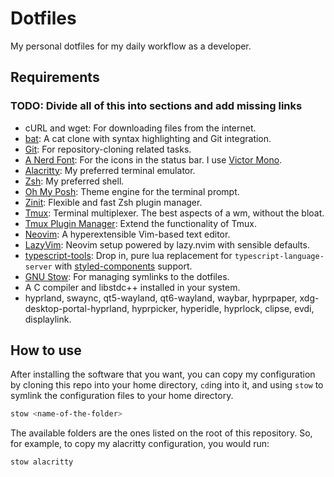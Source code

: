 # Dotfiles

My personal dotfiles for my daily workflow as a developer.

## Requirements

### TODO: Divide all of this into sections and add missing links

- cURL and wget: For downloading files from the internet.
- [bat](https://github.com/sharkdp/bat): A cat clone with syntax highlighting and Git integration.
- [Git](https://git-scm.com/): For repository-cloning related tasks.
- [A Nerd Font](https://www.nerdfonts.com/): For the icons in the status bar. I use [Victor Mono](https://rubjo.github.io/victor-mono/).
- [Alacritty](https://alacritty.org): My preferred terminal emulator.
- [Zsh](https://www.zsh.org/): My preferred shell.
- [Oh My Posh](https://ohmyposh.dev/): Theme engine for the terminal prompt.
- [Zinit](https://github.com/zdharma-continuum/zinit): Flexible and fast Zsh plugin manager.
- [Tmux](https://github.com/tmux/tmux/wiki): Terminal multiplexer. The best aspects of a wm, without the bloat.
- [Tmux Plugin Manager](https://github.com/tmux-plugins/tpm): Extend the functionality of Tmux.
- [Neovim](https://neovim.io/): A hyperextensible Vim-based text editor.
- [LazyVim](https://www.lazyvim.org): Neovim setup powered by lazy.nvim with sensible defaults.
- [typescript-tools](https://github.com/pmizio/typescript-tools.nvim?tab=readme-ov-file#-styled-components-support): Drop in, pure lua replacement for `typescript-language-server` with [styled-components](https://styled-components.com) support.
- [GNU Stow](https://www.gnu.org/software/stow/): For managing symlinks to the dotfiles.
- A C compiler and libstdc++ installed in your system.
- hyprland, swaync, qt5-wayland, qt6-wayland, waybar, hyprpaper, xdg-desktop-portal-hyprland, hyprpicker, hyperidle, hyprlock, clipse, evdi, displaylink.

## How to use

After installing the software that you want, you can copy my configuration by cloning this repo into your home directory, `cd`ing into it, and using `stow` to symlink the configuration files to your home directory.

```bash
stow <name-of-the-folder>
```

The available folders are the ones listed on the root of this repository. So, for example, to copy my alacritty configuration, you would run:

```bash
stow alacritty
```
